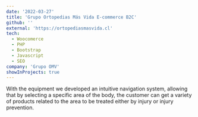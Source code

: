 ```yaml
---
date: '2022-03-27'
title: 'Grupo Ortopedias Más Vida E-commerce B2C'
github: ''
external: 'https://ortopediasmasvida.cl'
tech:
  - Woocomerce
  - PHP
  - Bootstrap
  - Javascript
  - SEO
company: 'Grupo OMV'
showInProjects: true
---
```


With the equipment we developed an intuitive navigation system, allowing that by selecting a specific area of the body, the customer can get a variety of products related to the area to be treated either by injury or injury prevention. 
